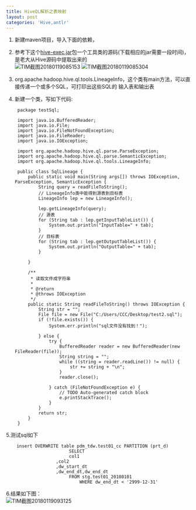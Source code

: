 ```yaml
---
title: HiveQL解析之表映射
layout: post
categories: 'Hive,antlr'
---
```

1. 新建maven项目，导入下面的依赖，
2. 参考下这个[hive-exec.jar](http://mvnrepository.com/artifact/org.apache.hive/hive-exec)包一个工具类的源码(下载相应的jar需要一段时间)，是老大从Hive源码中提取出来的  
![TIM截图20180119085153](http://p1vuoao0b.bkt.clouddn.com/JekyllWriter/TIM截图20180119085153.png)
![TIM截图20180119085304](http://p1vuoao0b.bkt.clouddn.com/JekyllWriter/TIM截图20180119085304.png)  
3. org.apache.hadoop.hive.ql.tools.LineageInfo，这个类有main方法，可以直接传递一个或多个SQL，可打印出这些SQL的 输入表和输出表
4. 新建一个类，写如下代码: 

		package testSql;
		
		import java.io.BufferedReader;
		import java.io.File;
		import java.io.FileNotFoundException;
		import java.io.FileReader;
		import java.io.IOException;
		
		import org.apache.hadoop.hive.ql.parse.ParseException;
		import org.apache.hadoop.hive.ql.parse.SemanticException;
		import org.apache.hadoop.hive.ql.tools.LineageInfo;
	
		public class SqlLineage {
			public static void main(String args[]) throws IOException, ParseException, SemanticException {
				String query = readFileToString();
				// LineageInfo类中能得到源表到目标表
				LineageInfo lep = new LineageInfo();
		
				lep.getLineageInfo(query);
				// 源表
				for (String tab : lep.getInputTableList()) {
					System.out.println("InputTable=" + tab);
				}
				// 目标表
				for (String tab : lep.getOutputTableList()) {
					System.out.println("OutputTable=" + tab);
				}
		
			}
		
			/**
			 * 读取文件成字符串
			 * 
			 * @return
			 * @throws IOException
			 */
			public static String readFileToString() throws IOException {
				String str = "";
				File file = new File("C:/Users/CCC/Desktop/test2.sql");
				if (!file.exists()) {
					System.err.println("sql文件没有找到！");
		
				} else {
					try {
						BufferedReader reader = new BufferedReader(new FileReader(file));
						String string = "";
						while ((string = reader.readLine()) != null) {
							str += string + "\n";
						}
						reader.close();
		
					} catch (FileNotFoundException e) {
						// TODO Auto-generated catch block
						e.printStackTrace();
					}
				}
				return str;
			}
		}

5.测试sql如下
    
    	insert OVERWRITE table pdm_tdw.test01_cc PARTITION (prt_d)    
	                   		SELECT 
	                   		col1
	                   ,col2
	                   ,dw_start_dt
	                   ,dw_end_dt,dw_end_dt
	                   		FROM stg.test01_20180101
	                   			WHERE dw_end_dt < '2999-12-31'
	                   			
6.结果如下图：  
![TIM截图20180119093125](http://p1vuoao0b.bkt.clouddn.com/JekyllWriter/TIM截图20180119093125.png)